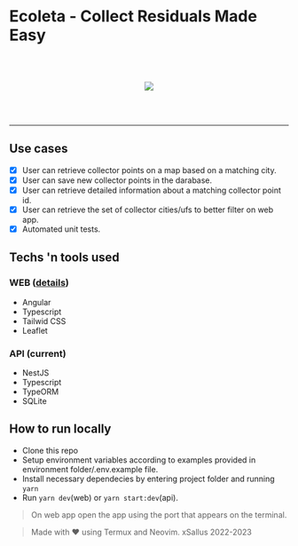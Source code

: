 # Ecoleta - Collect Residuals Made Easy
<br />
<br />
<p align="center">
<img src="https://raw.githubusercontent.com/xSallus/ecoleta/main/src/assets/logo.svg" />
</p>
<br />
<br />
<hr />

## Use cases

- [x] User can retrieve collector points on a map based on a matching city.
- [x] User can save new collector points in the darabase.
- [x] User can retrieve detailed information about a matching collector point id.
- [x] User can retrieve the set of collector cities/ufs to better filter on web app.
- [x] Automated unit tests.

## Techs 'n tools used

### WEB  ([details](https://github.com/xSallus/ecoleta))
- Angular
- Typescript
- Tailwid CSS
- Leaflet

### API  (current)
- NestJS
- Typescript
- TypeORM
- SQLite

## How to run locally

* Clone this repo
* Setup environment variables according to examples provided in environment folder/.env.example file.
*  Install necessary dependecies by entering project folder and running ` yarn `
* Run ` yarn dev `(web) or ` yarn start:dev `(api).
> On web app open the app using the port that appears on the terminal.

> Made with ♥ using Termux and Neovim.
> xSallus 2022-2023
